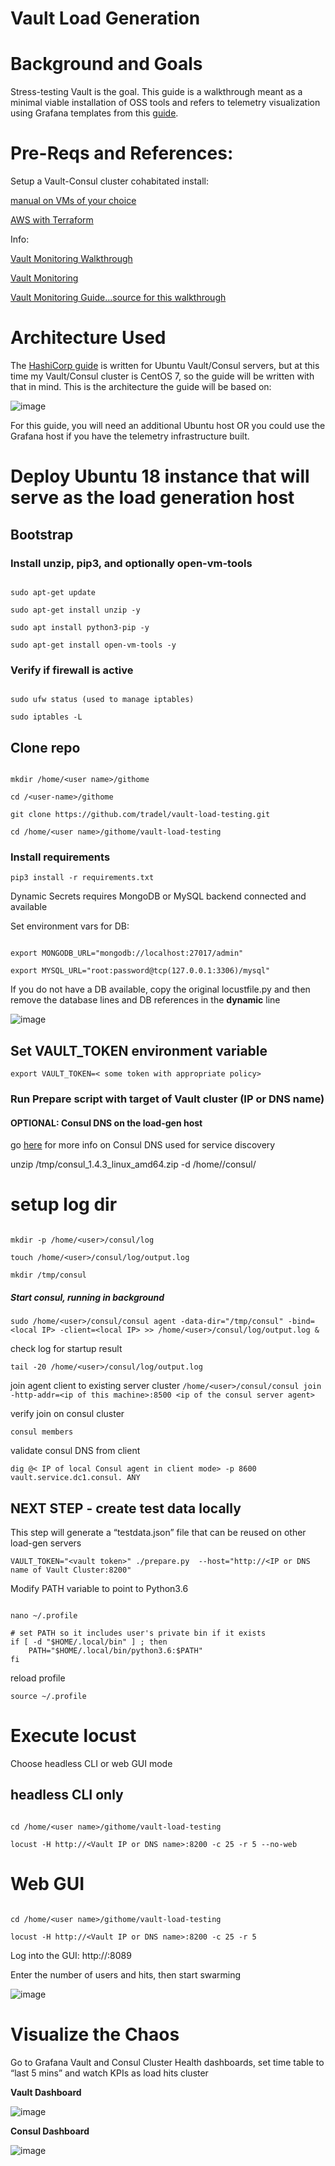 # Vault Load Generation

# Background and Goals

Stress-testing Vault is the goal. This guide is a walkthrough meant as a minimal viable installation of OSS tools and refers to telemetry visualization using Grafana templates from this [guide](https://github.com/raygj/vault-content/tree/master/telemetry).

# Pre-Reqs and References:

Setup a Vault-Consul cluster cohabitated install:

[manual on VMs of your choice](https://github.com/raygj/vault-content/tree/master/cluster-bootstrap)

[AWS with Terraform](https://github.com/raygj/vault-content/tree/master/vault-aws-demo-instance)

Info:

[Vault Monitoring Walkthrough](https://github.com/raygj/vault-content/tree/master/telemetry)

[Vault Monitoring](https://learn.hashicorp.com/vault/operations/monitoring)

[Vault Monitoring Guide...source for this walkthrough](https://s3-us-west-2.amazonaws.com/hashicorp-education/whitepapers/Vault/Vault-Consul-Monitoring-Guide.pdf)

# Architecture Used

The [HashiCorp guide](https://s3-us-west-2.amazonaws.com/hashicorp-education/whitepapers/Vault/Vault-Consul-Monitoring-Guide.pdf) is written for Ubuntu Vault/Consul servers, but at this time my Vault/Consul cluster is CentOS 7, so the guide will be written with that in mind. This is the architecture the guide will be based on:

![image](/telemetry/images/lab_env.png)

For this guide, you will need an additional Ubuntu host OR you could use the Grafana host if you have the telemetry infrastructure built.

# Deploy Ubuntu 18 instance that will serve as the load generation host

## Bootstrap

### Install unzip, pip3, and optionally open-vm-tools

```

sudo apt-get update

sudo apt-get install unzip -y

sudo apt install python3-pip -y

sudo apt-get install open-vm-tools -y

```

### Verify if firewall is active

```

sudo ufw status (used to manage iptables)

sudo iptables -L

```

## Clone repo

```

mkdir /home/<user name>/githome

cd /<user-name>/githome 

git clone https://github.com/tradel/vault-load-testing.git

cd /home/<user name>/githome/vault-load-testing

```

### Install requirements

`pip3 install -r requirements.txt`

Dynamic Secrets requires MongoDB or MySQL backend connected and available

Set environment vars for DB:

```

export MONGODB_URL="mongodb://localhost:27017/admin"

export MYSQL_URL="root:password@tcp(127.0.0.1:3306)/mysql"

```

If you do not have a DB available, copy the original locustfile.py and then remove the database lines and DB references in the __dynamic__ line

![image](/load-gen/images/locust_config.png)

## Set VAULT_TOKEN environment variable

`export VAULT_TOKEN=< some token with appropriate policy>`

### Run Prepare script with target of Vault cluster (IP or DNS name)

#### OPTIONAL: Consul DNS on the load-gen host

go [here](https://github.com/raygj/consul-content) for more info on Consul DNS used for service discovery

unzip /tmp/consul_1.4.3_linux_amd64.zip -d /home/<user name>/consul/

# setup log dir

```

mkdir -p /home/<user>/consul/log

touch /home/<user>/consul/log/output.log

mkdir /tmp/consul

```

##### Start consul, running in background

`sudo /home/<user>/consul/consul agent -data-dir="/tmp/consul" -bind=<local IP> -client=<local IP> >> /home/<user>/consul/log/output.log &`


check log for startup result

`tail -20 /home/<user>/consul/log/output.log`

join agent client to existing server cluster
`/home/<user>/consul/consul join -http-addr=<ip of this machine>:8500 <ip of the consul server agent>`

verify join on consul cluster

`consul members`

validate consul DNS from client

`dig @< IP of local Consul agent in client mode> -p 8600 vault.service.dc1.consul. ANY`

## NEXT STEP - create test data locally

This step will generate a “testdata.json” file that can be reused on other load-gen servers

`VAULT_TOKEN="<vault token>" ./prepare.py  --host="http://<IP or DNS name of Vault Cluster:8200"`

Modify PATH variable to point to Python3.6

```

nano ~/.profile

# set PATH so it includes user's private bin if it exists
if [ -d "$HOME/.local/bin" ] ; then
    PATH="$HOME/.local/bin/python3.6:$PATH"
fi

```

reload profile

`source ~/.profile`

# Execute locust

Choose headless CLI or web GUI mode

## headless CLI only

```

cd /home/<user name>/githome/vault-load-testing

locust -H http://<Vault IP or DNS name>:8200 -c 25 -r 5 --no-web

```

# Web GUI

```

cd /home/<user name>/githome/vault-load-testing

locust -H http://<Vault IP or DNS name>:8200 -c 25 -r 5

```

Log into the GUI: http://<IP of the locust server>:8089

Enter the number of users and hits, then start swarming

![image](/load-gen/images/locust_ui.png)

# Visualize the Chaos

Go to Grafana Vault and Consul Cluster Health dashboards, set time table to “last 5 mins” and watch KPIs as load hits cluster

**Vault Dashboard**

![image](/load-gen/images/vault_dashboard_unhappy.png)


**Consul Dashboard**


![image](/load-gen/images/consul_dashboard_stress.png)